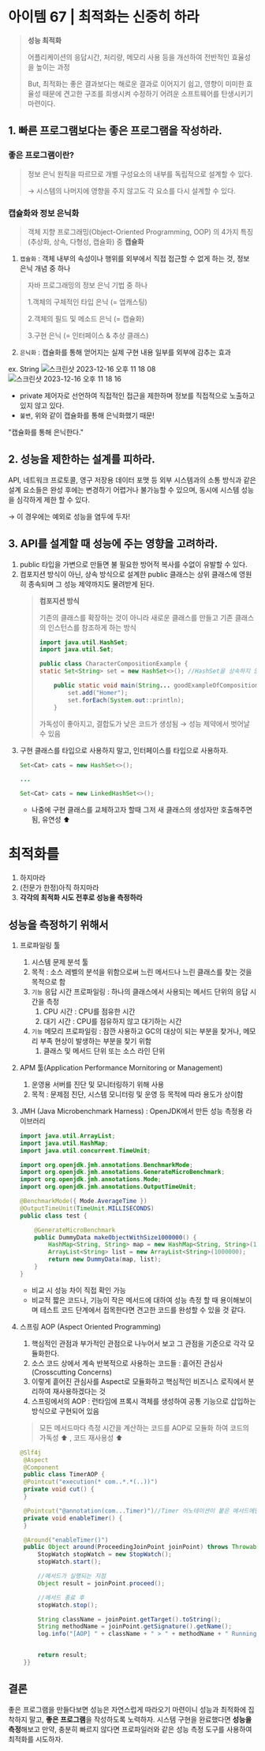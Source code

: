 # 아이템 67 | 최적화는 신중히 하라
> **성능 최적화**
> 
> 어플리케이션의 응답시간, 처리량, 메모리 사용 등을 개선하여 전반적인 효율성을 높이는 과정 
> 
> But, 최적화는 좋은 결과보다는 해로운 결과로 이어지기 쉽고, 영향이 미미한 효율성 때문에 견고한 구조를 희생시켜 수정하기 어려운 소프트웨어를 탄생시키기 마련이다.

## 1. 빠른 프로그램보다는 좋은 프로그램을 작성하라.
### 좋은 프로그램이란? 
> 정보 은닉 원칙을 따르므로 개별 구성요소의 내부를 독립적으로 설계할 수 있다.
> 
> → 시스템의 나머지에 영향을 주지 않고도 각 요소를 다시 설계할 수 있다.

### 캡슐화와 정보 은닉화
> 객체 지향 프로그래밍(Object-Oriented Programming, OOP) 의 4가지 특징(추상화, 상속, 다형성, 캡슐화) 중 **캡슐화**
1. `캡슐화` : 객체 내부의 속성이나 행위를 외부에서 직접 접근할 수 없게 하는 것, 정보 은닉 개념 중 하나
> 자바 프로그래밍의 정보 은닉 기법 중 하나
> 
> 1.객체의 구체적인 타입 은닉 (= 업캐스팅)
> 
> 2.객체의 필드 및 메소드 은닉 (= 캡슐화)
> 
> 3.구현 은닉 (= 인터페이스 & 추상 클래스)
2. `은닉화` : 캡슐화를 통해 얻어지는 실제 구현 내용 일부를 외부에 감추는 효과 

ex. String
![스크린샷 2023-12-16 오후 11 18 08](https://github.com/Yooa-Backend-Study/effective-java-book/assets/78305392/c474e89f-bca0-4332-bcc7-cc650e97340f)
![스크린샷 2023-12-16 오후 11 18 16](https://github.com/Yooa-Backend-Study/effective-java-book/assets/78305392/ed3dc154-5c47-489a-8af2-0212f1dbd639)

- private 제어자로 선언하여 직접적인 접근을 제한하며 정보를 직접적으로 노출하고 있지 않고 있다.
- `불변`, 위와 같이 캡슐화를 통해 은닉화했기 때문!

"캡슐화를 통해 은닉한다."

## 2. 성능을 제한하는 설계를 피하라.
API, 네트워크 프로토콜, 영구 저장용 데이터 포맷 등 외부 시스템과의 소통 방식과 같은 설계 요소들은 완성 후에는 변경하기 어렵거나 불가능할 수 있으며, 동시에 시스템 성능을 심각하게 제한 할 수 있다.

→ 이 경우에는 예외로 성능을 염두에 두자!

## 3. API를 설계할 때 성능에 주는 영향을 고려하라.
1. public 타입을 가변으로 만들면 불 필요한 방어적 복사를 수없이 유발할 수 있다.
2. 컴포지션 방식이 아닌, 상속 방식으로 설계한 public 클래스는 상위 클래스에 영원히 종속되며 그 성능 제약까지도 물려받게 된다.
   > **컴포지션 방식** 
   > 
   > 기존의 클래스를 확장하는 것이 아니라 새로운 클래스를 만들고 기존 클래스의 인스턴스를 참조하게 하는 방식 
   > 
   > ```java 
    > import java.util.HashSet;
    > import java.util.Set;
    > 
    > public class CharacterCompositionExample {
    > static Set<String> set = new HashSet<>(); //HashSet을 상속하지 않고, 메서드 중 단 두 가지만 사용하게 됨
    > 
    >     public static void main(String... goodExampleOfComposition) {
    >         set.add("Homer");
    >         set.forEach(System.out::println);
    >     }  
   > ```
   > 가독성이 좋아지고, 결합도가 낮은 코드가 생성됨 → 성능 제약에서 벗어날 수 있음
3. 구현 클래스를 타입으로 사용하지 말고, 인터페이스를 타입으로 사용하자.
    ``` java
   Set<Cat> cats = new HashSet<>();
   
   ...
   
   Set<Cat> cats = new LinkedHashSet<>();
   
   ```
   - 나중에 구현 클래스를 교체하고자 할때 그저 새 클래스의 생성자만 호출해주면 됨, 유연성 ⬆️

# 최적화를
1. 하지마라
2. (전문가 한정)아직 하지마라
3. **각각의 최적화 시도 전후로 성능을 측정하라** 

## 성능을 측정하기 위해서 
1. 프로파일링 툴
   1. 시스템 문제 분석 툴 
   2. 목적 : 소스 레벨의 분석을 위함으로써 느린 메서드나 느린 클래스를 찾는 것을 목적으로 함 
   3. `기능` 응답 시간 프로파일링 : 하나의 클래스에서 사용되는 메서드 단위의 응답 시간을 측정 
      1. CPU 시간 : CPU를 점유한 시간
      2. 대기 시간 : CPU를 점유하지 않고 대기하는 시간 
   4. `기능` 메모리 프로파일링 : 잠깐 사용하고 GC의 대상이 되는 부분을 찾거나, 메모리 부족 현상이 발생하는 부분을 찾기 위함 
      1. 클래스 및 메서드 단위 또는 소스 라인 단위
2. APM 툴(Application Performance Mornitoring or Management)
   1. 운영용 서버를 진단 및 모니터링하기 위해 사용
   2. 목적 : 문제점 진단, 시스템 모니터링 및 운영 등 목적에 따라 용도가 상이함
3. JMH (Java Microbenchmark Harness) : OpenJDK에서 만든 성능 측정용 라이브러리
   ```java 
   import java.util.ArrayList;
   import java.util.HashMap;
   import java.util.concurrent.TimeUnit;
   
   import org.openjdk.jmh.annotations.BenchmarkMode;
   import org.openjdk.jmh.annotations.GenerateMicroBenchmark;
   import org.openjdk.jmh.annotations.Mode;
   import org.openjdk.jmh.annotations.OutputTimeUnit;
   
   @BenchmarkMode({ Mode.AverageTime })		
   @OutputTimeUnit(TimeUnit.MILLISECONDS)			
   public class test {
   
       @GenerateMicroBenchmark				
       public DummyData makeObjectWithSize1000000() {
           HashMap<String, String> map = new HashMap<String, String>(1000000);
           ArrayList<String> list = new ArrayList<String>(1000000);
           return new DummyData(map, list);
       }
   }
   ```
   - 비교 시 성능 차이 직접 확인 가능 
   - 비교적 짧은 코드나, 기능이 작은 메서드에 대하여 성능 측정 할 때 용이해보이며 테스트 코드 단계에서 접목한다면 견고한 코드를 완성할 수 있을 것 같다.
4. 스프링 AOP (Aspect Oriented Programming)
   1. 핵심적인 관점과 부가적인 관점으로 나누어서 보고 그 관점을 기준으로 각각 모듈화한다.
   2. 소스 코드 상에서 계속 반복적으로 사용하는 코드들 : 흩어진 관심사 (Crosscutting Concerns)
   3. 이렇게 흩어진 관심사를 Aspect로 모듈화하고 핵심적인 비즈니스 로직에서 분리하여 재사용하겠다는 것 
   4. 스프링에서의 AOP : 런타임에 프록시 객체를 생성하여 공통 기능으로 삽입하는 방식으로 구현되어 있음
   
   > 모든 메서드마다 측정 시간을 계산하는 코드를 AOP로 모듈화 하여 코드의 가독성 ⬆️ , 코드 재사용성 ⬆️
   ```java 
   @Slf4j
    @Aspect
    @Component
    public class TimerAOP {
    @Pointcut("execution(* com..*.*(..))")
    private void cut() {
    }

    @Pointcut("@annotation(com...Timer)")//Timer 어노테이션이 붙은 메서드에만 적용
    private void enableTimer() {
    }

    @Around("enableTimer()")
    public Object around(ProceedingJoinPoint joinPoint) throws Throwable {
        StopWatch stopWatch = new StopWatch();
        stopWatch.start();

        //메서드가 실행되는 지점
        Object result = joinPoint.proceed();

        //메서드 종료 후
        stopWatch.stop();

        String className = joinPoint.getTarget().toString();
        String methodName = joinPoint.getSignature().getName();
        log.info("[AOP] " + className + " > " + methodName + " Running Time : " + stopWatch.getTotalTimeSeconds());


        return result;
    }}
   ```

## 결론
좋은 프로그램을 만들다보면 성능은 자연스럽게 따라오기 마련이니 성능과 최적화에 집착하지 말고, **좋은 프로그램**을 작성하도록 노력하자. 시스템 구현을 완료했다면 **성능을 측정**해보고 만약, 충분히 빠르지 않다면 프로파일러와 같은 성능 측정 도구를 사용하여 최적화를 시도하자.
